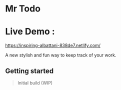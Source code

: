 # Mr Todo
# Live Demo :
https://inspiring-albattani-838de7.netlify.com/

A new stylish and fun way to keep track of your work.

## Getting started

> Initial build (WIP)
